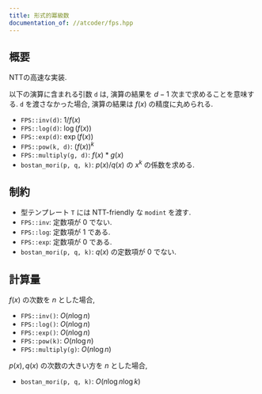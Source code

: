 ```yaml
---
title: 形式的冪級数
documentation_of: //atcoder/fps.hpp
---
```


## 概要

NTTの高速な実装. 

以下の演算に含まれる引数 `d` は, 
演算の結果を $d-1$ 次まで求めることを意味する.
`d` を渡さなかった場合, 演算の結果は $f(x)$ の精度に丸められる.

- `FPS::inv(d)`: $1/f(x)$
- `FPS::log(d)`: $\log(f(x))$
- `FPS::exp(d)`: $\exp(f(x))$
- `FPS::pow(k, d)`: $(f(x))^k$
- `FPS::multiply(g, d)`: $f(x) * g(x)$
- `bostan_mori(p, q, k)`: $p(x) / q(x)$ の $x^k$ の係数を求める.


## 制約

- 型テンプレート `T` には NTT-friendly な `modint` を渡す.
- `FPS::inv`: 定数項が $0$ でない.
- `FPS::log`: 定数項が $1$ である.
- `FPS::exp`: 定数項が $0$ である.
- `bostan_mori(p, q, k)`: $q(x)$ の定数項が $0$ でない.

## 計算量

$f(x)$ の次数を $n$ とした場合,

- `FPS::inv()`: $O(n \log n)$
- `FPS::log()`: $O(n \log n)$
- `FPS::exp()`: $O(n \log n)$
- `FPS::pow(k)`: $O(n \log n)$
- `FPS::multiply(g)`: $O(n \log n)$

$p(x), q(x)$ の次数の大きい方を $n$ とした場合,
- `bostan_mori(p, q, k)`: $O(n \log n \log k)$



